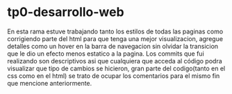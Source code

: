 # tp0-desarrollo-web

En esta rama estuve trabajando tanto los estilos de todas las paginas como corrigiendo parte del html para que tenga una mejor visualizacion,
agregue detalles como un hover en la barra de navegacion sin olvidar la transicion que le dio un efecto menos estatico a la pagina.
Los commits que fui realizando son descriptivos asi que cualquiera que acceda al código podra visualizar que tipo de cambios se hicieron,
gran parte del codigo(tanto en el css como en el html) se trato de ocupar los comentarios para el mismo fin que mencione anteriormente.

